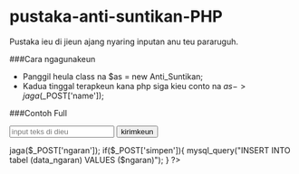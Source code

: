 # pustaka-anti-suntikan-PHP
Pustaka ieu di jieun ajang nyaring inputan anu teu pararuguh.

###Cara ngagunakeun
- Panggil heula class na $as = new Anti_Suntikan;
- Kadua tinggal terapkeun kana php siga kieu conto na $as->jaga($_POST['name']);
 
###Contoh Full
<form method="POST">
  <input type="text" name="ngaran" placeholder="input teks di dieu">
  <input type="submit" name="simpen" value="kirimkeun">
</form>
<?php
  $as = new Anti_Suntikan;
  ngaran = $as->jaga($_POST['ngaran']);
  if($_POST['simpen']){
    mysql_query("INSERT INTO tabel (data_ngaran) VALUES ($ngaran)");
  }
?>
  
